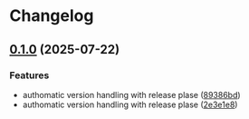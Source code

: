 # Changelog

## [0.1.0](https://github.com/valkiriaaquatica/valkiriaaquatica.tenable/compare/v0.0.2...v0.1.0) (2025-07-22)


### Features

* authomatic version handling with release plase ([89386bd](https://github.com/valkiriaaquatica/valkiriaaquatica.tenable/commit/89386bd3db2401fd2ae5db4c709191a1b943a923))
* authomatic version handling with release plase ([2e3e1e8](https://github.com/valkiriaaquatica/valkiriaaquatica.tenable/commit/2e3e1e8f19dd39701c17a7577b0b240d72550043))
